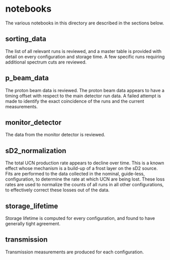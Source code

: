 # notebooks

The various notebooks in this directory are described in the sections below.

## sorting_data

The list of all relevant runs is reviewed, and a master table is provided with detail on every configuration and storage time. A few specific runs requiring additional spectrum cuts are reviewed.

## p_beam_data

The proton beam data is reviewed. The proton beam data appears to have a timing offset with respect to the main detector run data. A failed attempt is made to identify the exact coincidence of the runs and the current measurements.

## monitor_detector

The data from the monitor detector is reviewed.

## sD2_normalization 

The total UCN production rate appears to decline over time. This is a known effect whose mechanism is a build-up of a frost layer on the sD2 source. Fits are performed to the data collected in the nominal, guide-less, configuration, to determine the rate at which UCN are being lost. These loss rates are used to normalize the counts of all runs in all other configurations, to effectively correct these losses out of the data. 

## storage_lifetime

Storage lifetime is computed for every configuration, and found to have generally tight agreement. 

## transmission

Transmission measurements are produced for each configuration.